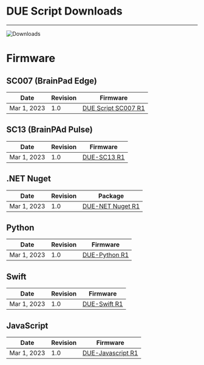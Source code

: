 # DUE Script Downloads
---
![Downloads](../../software/tinyclr/images/downloads.png)


# Firmware


## SC007 (BrainPad Edge)
Date |  Revision | Firmware
--- | --- | ---
Mar 1, 2023 | 1.0 | [DUE Script SC007 R1](http://files.ghielectronics.com/downloads/NETMF/SDKs/GHI%20Electronics%20NETMF%20SDK%202016%20R1.exe)


## SC13 (BrainPAd Pulse)
Date | Revision | Firmware
--- | --- | ---
Mar 1, 2023 | 1.0 | [DUE-SC13 R1](http://files.ghielectronics.com/downloads/NETMF/SDKs/GHI%20Electronics%20NETMF%20SDK%202016%20R1.exe)


## .NET Nuget
Date | Revision | Package
--- | --- | ---
Mar 1, 2023 | 1.0 | [DUE-NET Nuget R1](http://files.ghielectronics.com/downloads/NETMF/SDKs/GHI%20Electronics%20NETMF%20SDK%202016%20R1.exe)


## Python 
Date | Revision | Firmware
--- | --- | ---
Mar 1, 2023 | 1.0 | [DUE-Python R1](http://files.ghielectronics.com/downloads/NETMF/SDKs/GHI%20Electronics%20NETMF%20SDK%202016%20R1.exe)

## Swift 
Date | Revision | Firmware
--- | --- | ---
Mar 1, 2023 | 1.0 | [DUE-Swift R1](http://files.ghielectronics.com/downloads/NETMF/SDKs/GHI%20Electronics%20NETMF%20SDK%202016%20R1.exe)

## JavaScript 
Date | Revision | Firmware
--- | --- | ---
Mar 1, 2023 | 1.0 | [DUE-Javascript R1](http://files.ghielectronics.com/downloads/NETMF/SDKs/GHI%20Electronics%20NETMF%20SDK%202016%20R1.exe)